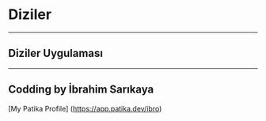 # Diziler
---------------------
## Diziler Uygulaması
---------------------
## Codding by İbrahim Sarıkaya

[My Patika Profile] (https://app.patika.dev/ibro)
